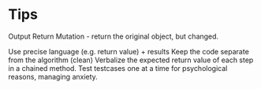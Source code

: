 # Tips

Output
Return 
Mutation - return the original object, but changed. 

Use precise language (e.g. return value) + results 
Keep the code separate from the algorithm (clean) 
Verbalize the expected return value of each step in a chained method. 
Test testcases one at a time for psychological reasons, managing anxiety. 
